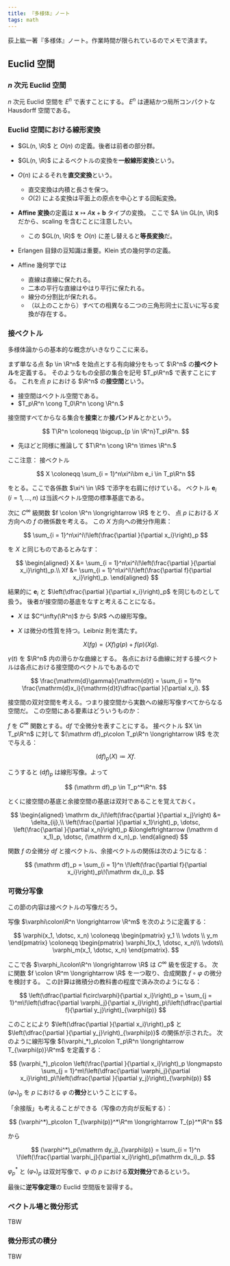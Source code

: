 ```yaml
---
title: 『多様体』ノート
tags: math
---
```


荻上紘一著『多様体』ノート。作業時間が限られているのでメモで済ます。

## Euclid 空間

### $n$ 次元 Euclid 空間

$n$ 次元 Euclid 空間を $E^n$ で表すことにする。
$E^n$ は連結かつ局所コンパクトな Hausdorff 空間である。

### Euclid 空間における線形変換

* $GL(n, \R)$ と $O(n)$ の定義。後者は前者の部分群。
* $GL(n, \R)$ によるベクトルの変換を**一般線形変換**という。
* $O(n)$ によるそれを**直交変換**という。
  * 直交変換は内積と長さを保つ。
  * $O(2)$ による変換は平面上の原点を中心とする回転変換。

* **Affine 変換**の定義は $\bm x \longmapsto A\bm x + \bm b$ タイプの変換。
  ここで $A \in GL(n, \R)$ だから、scaling を含むことに注意したい。
  * この $GL(n, \R)$ を $O(n)$ に差し替えると**等長変換**だ。

* Erlangen 目録の豆知識は重要。Klein 式の幾何学の定義。
* Affine 幾何学では
  * 直線は直線に保たれる。
  * 二本の平行な直線はやはり平行に保たれる。
  * 線分の分割比が保たれる。
  * （以上のことから）すべての相異なる二つの三角形同士に互いに写る変換が存在する。

### 接ベクトル

多様体論からの基本的な概念がいきなりここに来る。

まず単なる点 $p \in \R^n$ を始点とする有向線分をもって $\R^n$ の**接ベクトル**を定義する。
そのようなもの全部の集合を記号 $T_p\R^n$ で表すことにする。
これを点 $p$ における $\R^n$ の**接空間**という。

* 接空間はベクトル空間である。
* $T_p\R^n \cong T_0\R^n \cong \R^n.$

接空間すべてからなる集合を**接束**とか**接バンドル**とかという。

$$
T\R^n \coloneqq \bigcup_{p \in \R^n}T_p\R^n.
$$

* 先ほどと同様に推論して $T\R^n \cong \R^n \times \R^n.$

ここ注意：
接ベクトル

$$
X \coloneqq \sum_{i = 1}^n\xi^i\bm e_i \in T_p\R^n
$$

をとる。ここで各係数 $\xi^i \in \R$ で添字を右肩に付けている。
ベクトル $\bm e_i\;(i = 1, \dotsc, n)$ は当該ベクトル空間の標準基底である。

次に $C^\infty$ 級関数 $f \colon \R^n \longrightarrow \R$ をとり、
点 $p$ における $X$ 方向への $f$ の微係数を考える。
この $X$ 方向への微分作用素：

$$
\sum_{i = 1}^n\xi^i\!\left(\frac{\partial }{\partial x_i}\right)_p
$$

を $X$ と同じものであるとみなす：

$$
\begin{aligned}
X &= \sum_{i = 1}^n\xi^i\!\left(\frac{\partial }{\partial x_i}\right)_p.\\
Xf &= \sum_{i = 1}^n\xi^i\!\left(\frac{\partial f}{\partial x_i}\right)_p.
\end{aligned}
$$

結果的に $\bm e_i$ と $\left(\dfrac{\partial }{\partial x_i}\right)_p$ を同じものとして扱う。
後者が接空間の基底をなすと考えることになる。

* $X$ は $C^\infty(\R^n)$ から $\R$ への線形写像。
* $X$ は微分の性質を持つ。Leibniz 則を満たす。

  $$
  X(fg) = (Xf)g(p) + f(p)(Xg).
  $$

$\gamma(t)$ を $\R^n$ 内の滑らかな曲線とする。
各点における曲線に対する接ベクトルは各点における接空間のベクトルでもあるので

$$
\frac{\mathrm{d}\gamma}{\mathrm{d}t} = \sum_{i = 1}^n \frac{\mathrm{d}x_i}{\mathrm{d}t}\dfrac{\partial }{\partial x_i}.
$$

接空間の双対空間を考える。つまり接空間から実数への線形写像すべてからなる空間だ。
この空間にある要素はどういうものか：

$f$ を $C^\infty$ 関数とする。$\mathrm df$ で全微分を表すことにする。
接ベクトル $X \in T_p\R^n$ に対して $(\mathrm df)_p\colon T_p\R^n \longrightarrow \R$ を次で与える：

$$
(\mathrm df)_p(X) \coloneqq Xf.
$$

こうすると $(\mathrm df)_p$ は線形写像。よって

$$
(\mathrm df)_p \in T_p^*\R^n.
$$

とくに接空間の基底と余接空間の基底は双対であることを覚えておく。

$$
\begin{aligned}
\mathrm dx_i\!\left(\frac{\partial }{\partial x_j}\right) &= \delta_{ij},\\
\left(\frac{\partial }{\partial x_1}\right)_p,
\dotsc, \left(\frac{\partial }{\partial x_n}\right)_p &\longleftrightarrow
(\mathrm d x_1)_p, \dotsc, (\mathrm d x_n)_p.
\end{aligned}
$$

関数 $f$ の全微分 $\mathrm df$ と接ベクトル、余接ベクトルの関係は次のようになる：

$$
(\mathrm df)_p = \sum_{i = 1}^n \!\left(\frac{\partial f}{\partial x_i}\right)_p\!(\mathrm dx_i)_p.
$$

### 可微分写像

この節の内容は接ベクトルの写像だろう。

写像 $\varphi\colon\R^n \longrightarrow \R^m$ を次のように定義する：

$$
\varphi(x_1, \dotsc, x_n) \coloneqq
\begin{pmatrix}
y_1 \\ \vdots \\ y_m
\end{pmatrix} \coloneqq
\begin{pmatrix}
\varphi_1(x_1, \dotsc, x_n)\\
\vdots\\
\varphi_m(x_1, \dotsc, x_n)
\end{pmatrix}.
$$

ここで各 $\varphi_i\colon\R^n \longrightarrow \R$ は $C^\infty$ 級を仮定する。
次に関数 $f \colon \R^m \longrightarrow \R$ を一つ取り、合成関数 $f \circ \varphi$ の微分を検討する。
この計算は微積分の教科書の程度で済み次のようになる：

$$
\left(\dfrac{\partial f\circ\varphi}{\partial x_i}\right)_p =
\sum_{j = 1}^m\!\left(\dfrac{\partial \varphi_j}{\partial x_i}\right)_p\!\left(\dfrac{\partial f}{\partial y_j}\right)_{\varphi(p)}
$$

このことにより $\left(\dfrac{\partial }{\partial x_i}\right)_p$ と
$\left(\dfrac{\partial }{\partial y_j}\right)_{\varphi(p)}$ の関係が示された。
次のように線形写像 $(\varphi_*)_p\colon T_p\R^n \longrightarrow T_{\varphi(p)}\R^m$ を定義する：

$$
(\varphi_*)_p\colon \left(\frac{\partial }{\partial x_i}\right)_p
\longmapsto
\sum_{j = 1}^m\!\left(\dfrac{\partial \varphi_j}{\partial x_i}\right)_p\!\left(\dfrac{\partial }{\partial y_j}\right)_{\varphi(p)}
$$

$(\varphi_*)_p$ を $p$ における $\varphi$ の**微分**ということにする。

「余接版」も考えることができる（写像の方向が反転する）：

$$
(\varphi^*)_p\colon T_{\varphi(p)}^*\R^m \longrightarrow T_{p}^*\R^n
$$

から

$$
(\varphi^*)_p(\mathrm dy_j)_{\varphi(p)} =
\sum_{i = 1}^n \!\left(\frac{\partial \varphi_j}{\partial x_i}\right)_p(\mathrm dx_i)_p.
$$

$\varphi_p^*$ と $(\varphi_*)_p$ は双対写像で、$\varphi$ の $p$ における**双対微分**であるという。

最後に**逆写像定理**の Euclid 空間版を習得する。

### ベクトル場と微分形式

TBW

### 微分形式の積分

TBW
